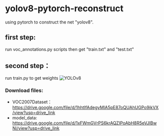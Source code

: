 # yolov8-pytorch-reconstruct
using pytorch to construct the net "yolov8".

## first step:
run voc_annotations.py scripts then get "train.txt" and "test.txt"

## second step：
run train.py to get weights
![YOLOv8](https://github.com/CharliiKo/yolov8-pytorch-reconstruct/assets/91622070/9c438d71-b7a2-4f12-938a-b0d29435acb1)

### Download files:
- VOC2007Dataset：https://drive.google.com/file/d/1hhtIfAdegyMlA5pE87oQUAhUGPo9ikVX/view?usp=drive_link
- model_data: https://drive.google.com/file/d/1xFWmGVrPS6krAQZIPoAbH8R5eVJlBwNi/view?usp=drive_link
